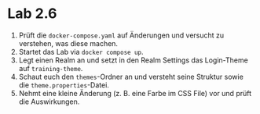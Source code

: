 # Lab 2.6

1) Prüft die `docker-compose.yaml` auf Änderungen und versucht zu verstehen, was diese machen.
2) Startet das Lab via `docker compose up`.
3) Legt einen Realm an und setzt in den Realm Settings das Login-Theme auf `training-theme`.
4) Schaut euch den `themes`-Ordner an und versteht seine Struktur sowie die `theme.properties`-Datei.
5) Nehmt eine kleine Änderung (z. B. eine Farbe im CSS File) vor und prüft die Auswirkungen.